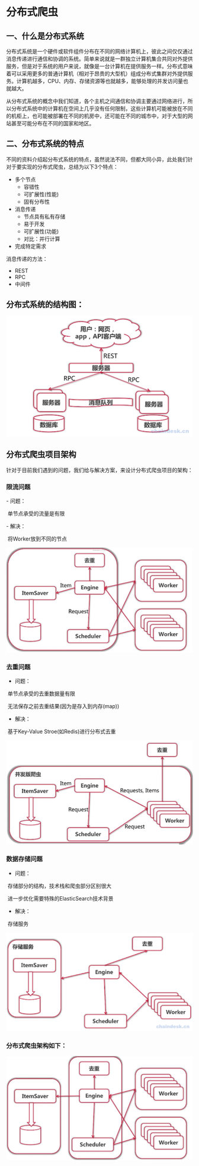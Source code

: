 # 分布式爬虫
## 一、什么是分布式系统
分布式系统是一个硬件或软件组件分布在不同的网络计算机上，彼此之间仅仅通过消息传递进行通信和协调的系统。简单来说就是一群独立计算机集合共同对外提供服务，但是对于系统的用户来说，就像是一台计算机在提供服务一样。分布式意味着可以采用更多的普通计算机（相对于昂贵的大型机）组成分布式集群对外提供服务。计算机越多，CPU、内存、存储资源等也就越多，能够处理的并发访问量也就越大。

从分布式系统的概念中我们知道，各个主机之间通信和协调主要通过网络进行，所以分布式系统中的计算机在空间上几乎没有任何限制，这些计算机可能被放在不同的机柜上，也可能被部署在不同的机房中，还可能在不同的城市中，对于大型的网站甚至可能分布在不同的国家和地区。

## 二、分布式系统的特点
不同的资料介绍起分布式系统的特点，虽然说法不同，但都大同小异，此处我们针对于要实现的分布式爬虫，总结为以下3个特点：

- 多个节点
    - 容错性
    - 可扩展性(性能)
    - 固有分布性
- 消息传递
    - 节点具有私有存储
    - 易于开发
    - 可扩展性(功能)
    - 对比：并行计算
- 完成特定需求

消息传递的方法：

- REST
- RPC
- 中间件

## 分布式系统的结构图：

![](../imgs/distributed.png)

## 分布式爬虫项目架构
针对于目前我们遇到的问题，我们给与解决方案，来设计分布式爬虫项目的架构：

### 限流问题

​- 问题：

​ 单节点承受的流量是有限

​- 解决：

​ 将Worker放到不同的节点

![](../imgs/crawl_fenbushi3.jpg)

### 去重问题

- 问题：

​ 单节点承受的去重数据量有限

​ 无法保存之前去重结果(因为是存入到内存(map))

- 解决：

​ 基于Key-Value Stroe(如Redis)进行分布式去重

![](../imgs/crawl_fenbushi4.jpg)
### 数据存储问题

- 问题：

​ 存储部分的结构，技术栈和爬虫部分区别很大

​ 进一步优化需要特殊的ElasticSearch技术背景

- 解决：

​ 存储服务

![](../imgs/crawl_fenbushi5.png)

### 分布式爬虫架构如下：

![](../imgs/crawl_fenbushi7.jpg)